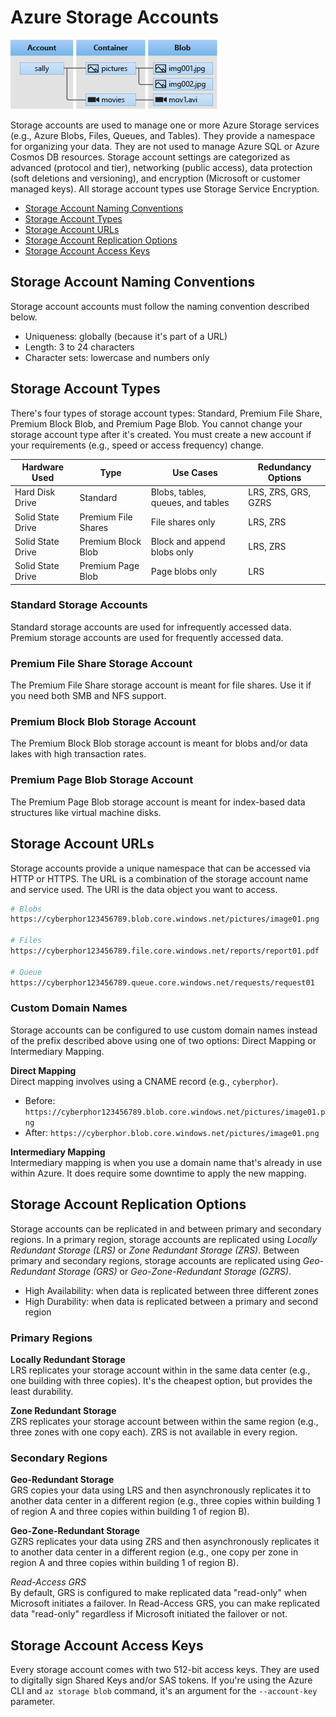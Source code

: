 # Azure Storage Accounts
![azure-blobs.png](/cloud/azure/offerings/storage/services/blobs/azure-blobs.png)

Storage accounts are used to manage one or more Azure Storage services (e.g., Azure Blobs, Files, Queues, and Tables). They provide a namespace for organizing your data. They are not used to manage Azure SQL or Azure Cosmos DB resources. Storage account settings are categorized as advanced (protocol and tier), networking (public access), data protection (soft deletions and versioning), and encryption (Microsoft or customer managed keys). All storage account types use Storage Service Encryption. 
* [Storage Account Naming Conventions](#storage-account-naming-conventions)
* [Storage Account Types](#storage-account-types)
* [Storage Account URLs](#storage-account-urls)
* [Storage Account Replication Options](#storage-account-replication-options)
* [Storage Account Access Keys](#storage-account-access-keys)

## Storage Account Naming Conventions  
Storage account accounts must follow the naming convention described below. 
* Uniqueness: globally (because it's part of a URL)
* Length: 3 to 24 characters
* Character sets: lowercase and numbers only

## Storage Account Types
There's four types of storage account types: Standard, Premium File Share, Premium Block Blob, and Premium Page Blob. You cannot change your storage account type after it's created. You must create a new account if your requirements (e.g., speed or access frequency) change. 

| Hardware Used     | Type                | Use Cases                         | Redundancy Options  |
| ----------------- | ------------------- | --------------------------------- | ------------------- |
| Hard Disk Drive   | Standard            | Blobs, tables, queues, and tables | LRS, ZRS, GRS, GZRS |
| Solid State Drive | Premium File Shares | File shares only                  | LRS, ZRS            |
| Solid State Drive | Premium Block Blob  | Block and append blobs only       | LRS, ZRS            |
| Solid State Drive | Premium Page Blob   | Page blobs only                   | LRS                 |

### Standard Storage Accounts
Standard storage accounts are used for infrequently accessed data. Premium storage accounts are used for frequently accessed data.

### Premium File Share Storage Account
The Premium File Share storage account is meant for file shares. Use it if you need both SMB and NFS support.

### Premium Block Blob Storage Account
The Premium Block Blob storage account is meant for blobs and/or data lakes with high transaction rates. 

### Premium Page Blob Storage Account
The Premium Page Blob storage account is meant for index-based data structures like virtual machine disks. 

## Storage Account URLs
Storage accounts provide a unique namespace that can be accessed via HTTP or HTTPS. The URL is a combination of the storage account name and service used. The URI is the data object you want to access.  
```bash
# Blobs
https://cyberphor123456789.blob.core.windows.net/pictures/image01.png

# Files
https://cyberphor123456789.file.core.windows.net/reports/report01.pdf

# Queue
https://cyberphor123456789.queue.core.windows.net/requests/request01
```

### Custom Domain Names
Storage accounts can be configured to use custom domain names instead of the prefix described above using one of two options: Direct Mapping or Intermediary Mapping. 

**Direct Mapping**  
Direct mapping involves using a CNAME record (e.g., `cyberphor`). 
* Before: `https://cyberphor123456789.blob.core.windows.net/pictures/image01.png`
* After: `https://cyberphor.blob.core.windows.net/pictures/image01.png`

**Intermediary Mapping**  
Intermediary mapping is when you use a domain name that's already in use within Azure. It does require some downtime to apply the new mapping. 

## Storage Account Replication Options
Storage accounts can be replicated in and between primary and secondary regions. In a primary region, storage accounts are replicated using *Locally Redundant Storage (LRS)* or *Zone Redundant Storage (ZRS)*. Between primary and secondary regions, storage accounts are replicated using *Geo-Redundant Storage (GRS)* or *Geo-Zone-Redundant Storage (GZRS)*.
* High Availability: when data is replicated between three different zones 
* High Durability: when data is replicated between a primary and second region 

### Primary Regions
**Locally Redundant Storage**    
LRS replicates your storage account within in the same data center (e.g., one building with three copies). It's the cheapest option, but provides the least durability. 

**Zone Redundant Storage**   
ZRS replicates your storage account between within the same region (e.g., three zones with one copy each). ZRS is not available in every region. 

### Secondary Regions
**Geo-Redundant Storage**  
GRS copies your data using LRS and then asynchronously replicates it to another data center in a different region (e.g., three copies within building 1 of region A and three copies within building 1 of region B). 

**Geo-Zone-Redundant Storage**   
GZRS replicates your data using ZRS and then asynchronously replicates it to another data center in a different region (e.g., one copy per zone in region A and three copies within building 1 of region B).

*Read-Access GRS*  
By default, GRS is configured to make replicated data "read-only" when Microsoft initiates a failover. In Read-Access GRS, you can make replicated data "read-only" regardless if Microsoft initiated the failover or not.   

## Storage Account Access Keys
Every storage account comes with two 512-bit access keys. They are used to digitally sign Shared Keys and/or SAS tokens. If you're using the Azure CLI and `az storage blob` command, it's an argument for the `--account-key` parameter. 